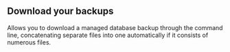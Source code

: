 ## Download your backups

Allows you to download a 
managed
database backup through the command line, concatenating separate files into one automatically if it consists of numerous files.

